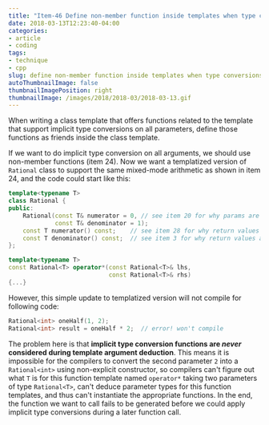 ```yaml
---
title: "Item-46 Define non-member function inside templates when type conversions are desired"
date: 2018-03-13T12:23:40-04:00
categories:
- article
- coding
tags:
- technique
- cpp
slug: define non-member function inside templates when type conversions are desired
autoThumbnailImage: false
thumbnailImagePosition: right
thumbnailImage: /images/2018/2018-03/2018-03-13.gif
---
```


When writing a class template that offers functions related to the template that support implicit type conversions on all parameters, define those functions as friends inside the class template.
<!--more-->

If we want  to do implicit type conversion on all arguments, we should use non-member functions (item 24). Now we want a templatized version of `Rational` class to support the same mixed-mode arithmetic as shown in item 24, and the code could start like this:

```cpp
template<typename T>
class Rational {
public:
    Rational(const T& numerator = 0, // see item 20 for why params are passed by ref
             const T& denominator = 1);
    const T numerator() const;    // see item 28 for why return values are passed by value
    const T denominator() const;  // see item 3 for why return values are const
};

template<typename T>
const Rational<T> operator*(const Rational<T>& lhs,
                            const Rational<T>& rhs)
{...}
```

However, this simple update to templatized version will not compile for following code:

```cpp
Rational<int> oneHalf(1, 2);
Rational<int> result = oneHalf * 2;  // error! won't compile
```

The problem here is that **implicit type conversion functions are _never_ considered during template argument deduction**. This means it is impossible for the compilers to convert the second parameter `2` into a `Rational<int>` using non-explicit constructor, so compilers can't figure out what `T` is for this function template named `operator*` taking two parameters of type `Rational<T>`, can't deduce parameter types for this function templates, and thus can't instantiate the appropriate functions. In the end, the function we want to call fails to be generated before we could apply implicit type conversions during a later function call.

